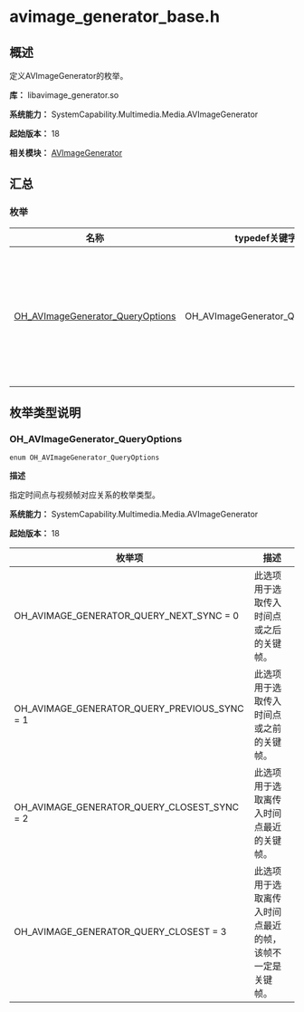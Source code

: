 # avimage_generator_base.h
<!--Kit: Media Kit-->
<!--Subsystem: Multimedia-->
<!--Owner: @wang-haizhou6-->
<!--SE: @HmQQQ-->
<!--TSE: @xchaosioda-->

## 概述

定义AVImageGenerator的枚举。

**库：** libavimage_generator.so

**系统能力：** SystemCapability.Multimedia.Media.AVImageGenerator

**起始版本：** 18

**相关模块：** [AVImageGenerator](capi-avimagegenerator.md)

## 汇总

### 枚举

| 名称 | typedef关键字 | 描述 |
| -- | -- | -- |
| [OH_AVImageGenerator_QueryOptions](#oh_avimagegenerator_queryoptions) | OH_AVImageGenerator_QueryOptions | 指定时间点与视频帧对应关系的枚举类型。 |

## 枚举类型说明

### OH_AVImageGenerator_QueryOptions

```
enum OH_AVImageGenerator_QueryOptions
```

**描述**

指定时间点与视频帧对应关系的枚举类型。

**系统能力：** SystemCapability.Multimedia.Media.AVImageGenerator

**起始版本：** 18

| 枚举项 | 描述 |
| -- | -- |
| OH_AVIMAGE_GENERATOR_QUERY_NEXT_SYNC = 0 | 此选项用于选取传入时间点或之后的关键帧。 |
| OH_AVIMAGE_GENERATOR_QUERY_PREVIOUS_SYNC = 1 | 此选项用于选取传入时间点或之前的关键帧。 |
| OH_AVIMAGE_GENERATOR_QUERY_CLOSEST_SYNC = 2 | 此选项用于选取离传入时间点最近的关键帧。 |
| OH_AVIMAGE_GENERATOR_QUERY_CLOSEST = 3 | 此选项用于选取离传入时间点最近的帧，该帧不一定是关键帧。 |
